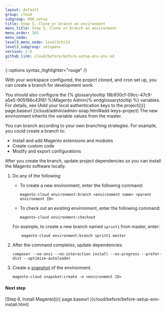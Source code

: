 ```yaml
---
layout: default
group: cloud
subgroup: 080_setup
title: Step 5, Clone or branch an environment
menu_title: Step 5, Clone or branch an environment
menu_order: 165
menu_node:
level3_menu_node: level3child
level3_subgroup: setupenv
version: 2.0
github_link: cloud/before/before-setup-env-env.md
---
```


{::options syntax_highlighter="rouge" /}


With your workspace configured, the project cloned, and cron set up, you can create a branch for development work.

You should also configure the {% glossarytooltip 18b930cf-09cc-47c9-a5e5-905f86c43f81 %}Magento Admin{% endglossarytooltip %} variables. For details, see [Add your local authentication keys to the project]({{ page.baseurl }}cloud/admin/admin-snap.html#add-keys-project) The new environment inherits the variable values from the master.

You can branch according to your own branching strategies. For example, you could create a branch to:
* Install and add Magento extensions and modules
* Create custom code
* Modify and export configurations

After you create the branch, update project dependencies so you can install the Magento software locally.

1.	Do any of the following:

	*   To create a new environment, enter the following command:

			magento-cloud environment:branch <environment name> <parent environment ID>
	*   To check out an existing environment, enter the following command:

			magento-cloud environment:checkout

	For example, to create a new branch named `sprint1` from master, enter:

			magento-cloud environment:branch sprint1 master

3.	After the command completes, update dependencies:

		composer --no-ansi --no-interaction install --no-progress --prefer-dist --optimize-autoloader
4.  Create a [snapshot]({{page.baseurl}}cloud/admin/admin-snap.html) of the environment.

		magento-cloud snapshot:create -e <environment ID>

#### Next step
[Step 6, Install Magento]({{ page.baseurl }}cloud/before/before-setup-env-install.html)
